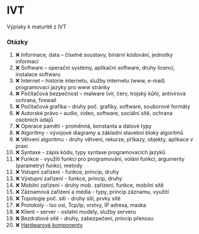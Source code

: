 # IVT

Výpisky k maturitě z IVT

### Otázky

<!-- prettier-ignore -->
1.  :x: Informace, data – číselné soustavy, binární kódování, jednotky informací
2.  :x: Software – operační systémy, aplikační software, druhy licencí, instalace softwaru
3.  :x: Internet – historie internetu, služby internetu (www, e-mail) programovací jazyky pro www stránky
4.  :x: Počítačová bezpečnost – malware (vir, červ, trojský kůň), antivirová ochrana, firewall
5.  :x: Počítačová grafika – druhy poč. grafiky, software, souborové formáty
6.  :x: Autorské právo – audio, video, software, sociální sítě, ochrana osobních údajů
7.  :x: Operace paměti - proměnná, konstanta a datové typy
8.  :x: Algoritmy - vývojové diagramy a základní stavební bloky algoritmů
9.  :x: Větvení algoritmu - druhy větvení, rekurze, příkazy, objekty, aplikace v praxi
10. :x: Syntaxe - zápis kódu, typy syntaxe programovacích jazyků
11. :x: Funkce - využití funkcí pro programování, volání funkcí, argumenty (parametry) funkcí, metody
12. :x: Vstupní zařízení - funkce, princip, druhy
13. :x: Výstupní zařízení - funkce, princip, druhy
14. :x: Mobilní zařízení - druhy mob. zařízení, funkce, mobilní sítě
15. :x: Záznamová zařízení a média - typy, princip záznamu, využití
16. :x: Topologie poč. sítí - druhy sítí, prvky sítě
17. :x: Protokoly - Iso osi, Tcp/ip, vrstvy, IP adresa, maska
18. :x: Klient – server - ostatní modely, služby serveru
19. :x: Bezdrátové sítě - druhy, zabezpečení, princip přenosu
20. :x: [Hardwarové komponenty](./pages/20/_.md)

